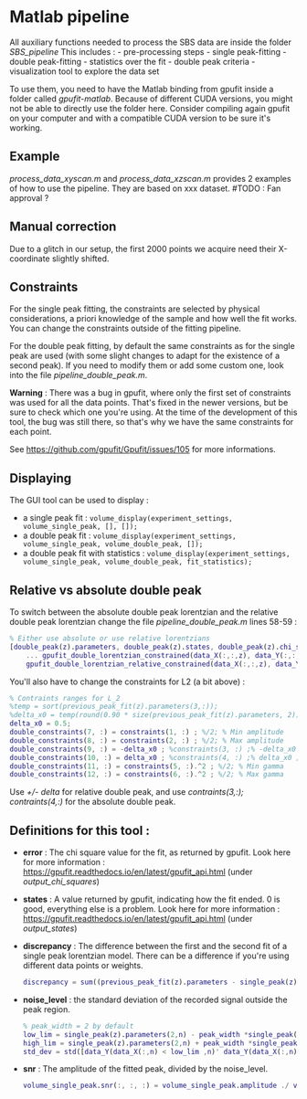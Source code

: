 # Matlab pipeline
All auxiliary functions needed to process the SBS data are inside the folder *SBS_pipeline*
This includes : 
    - pre-processing steps
    - single peak-fitting
    - double peak-fitting
    - statistics over the fit
    - double peak criteria
    - visualization tool to explore the data set

To use them, you need to have the Matlab binding from gpufit inside a folder called *gpufit-matlab*.
Because of different CUDA versions, you might not be able to directly use the folder here. 
Consider compiling again gpufit on your computer and with a compatible CUDA version to be sure it's working.

## Example
*process_data_xyscan.m* and *process_data_xzscan.m* provides 2 examples of how to use the pipeline.
They are based on xxx dataset. #TODO : Fan approval ?

## Manual correction
Due to a glitch in our setup, the first 2000 points we acquire need their X-coordinate slightly shifted.

## Constraints
For the single peak fitting, the constraints are selected by physical considerations, 
a priori knowledge of the sample and how well the fit works. You can change the constraints
outside of the fitting pipeline.

For the double peak fitting, by default the same constraints as for the single peak are used (with some slight 
changes to adapt for the existence of a second peak). If you need to modify them or add some custom one, 
look into the file *pipeline_double_peak.m*.

**Warning** : There was a bug in gpufit, where only the first set of constraints was used for all the data points. 
That's fixed in the newer versions, but be sure to check which one you're using.
At the time of the development of this tool, the bug was still there, so that's why we have the same constraints
for each point.

See https://github.com/gpufit/Gpufit/issues/105 for more informations.

## Displaying 
The GUI tool can be used to display :
- a single peak fit : ```volume_display(experiment_settings, volume_single_peak, [], []);```
- a double peak fit : ```volume_display(experiment_settings, volume_single_peak, volume_double_peak, []);```
- a double peak fit with statistics : ```volume_display(experiment_settings, volume_single_peak, volume_double_peak, fit_statistics);```

## Relative vs absolute double peak
To switch between the absolute double peak lorentzian and the relative double peak lorentzian
change the file *pipeline_double_peak.m* lines 58-59 :
``` matlab
% Either use absolute or use relative lorentzians
[double_peak(z).parameters, double_peak(z).states, double_peak(z).chi_squares, double_peak(z).number_iterations, double_peak(z).execution_time] = ...
    ... gpufit_double_lorentzian_constrained(data_X(:,:,z), data_Y(:,:,z), experiment_settings.freq_begin, experiment_settings.freq_end, double_weights, previous_peak_fit, double_constraints);
    gpufit_double_lorentzian_relative_constrained(data_X(:,:,z), data_Y(:,:,z), experiment_settings.freq_begin, experiment_settings.freq_end, double_weights, previous_peak_fit, double_constraints);
```
You'll also have to change the constraints for L2 (a bit above) : 

``` matlab
% Contraints ranges for L_2
%temp = sort(previous_peak_fit(z).parameters(3,:));
%delta_x0 = temp(round(0.90 * size(previous_peak_fit(z).parameters, 2))) ;
delta_x0 = 0.5;
double_constraints(7, :) = constraints(1, :) ; %/2; % Min amplitude
double_constraints(8, :) = constraints(2, :) ; %/2; % Max amplitude
double_constraints(9, :) = -delta_x0 ; %constraints(3, :) ;% -delta_x0 ;% Min x_0 
double_constraints(10, :) = delta_x0 ; %constraints(4, :) ;% delta_x0 ;% Max x_0
double_constraints(11, :) = constraints(5, :).^2 ; %/2; % Min gamma
double_constraints(12, :) = constraints(6, :).^2 ; %/2; % Max gamma
```
Use *+/- delta* for relative double peak, and use *contraints(3,:); contraints(4,:)* for the absolute double peak.

## Definitions for this tool :
- **error** :
    The chi square value for the fit, as returned by gpufit. 
    Look here for more information : https://gpufit.readthedocs.io/en/latest/gpufit_api.html (under *output_chi_squares*)

- **states** : 
    A value returned by gpufit, indicating how the fit ended. 0 is good, everything else is a problem.
    Look here for more information : https://gpufit.readthedocs.io/en/latest/gpufit_api.html (under *output_states*) 


- **discrepancy** :
    The difference between the first and the second fit of a single peak lorentzian model. There can be a difference if you're using different data points or weights. 
    ``` matlab
    discrepancy = sum((previous_peak_fit(z).parameters - single_peak(z).parameters).^2,1)
    ```

- **noise_level** :
    the standard deviation of the recorded signal outside the peak region.  
    ``` matlab
    % peak_width = 2 by default
    low_lim = single_peak(z).parameters(2,n) - peak_width *single_peak(z).parameters(3,n);
    high_lim = single_peak(z).parameters(2,n) + peak_width *single_peak(z).parameters(3,n);
    std_dev = std([data_Y(data_X(:,n) < low_lim ,n)' data_Y(data_X(:,n) > high_lim,n)']);
    ```

- **snr** : The amplitude of the fitted peak, divided by the noise_level.
    ``` matlab
    volume_single_peak.snr(:, :, :) = volume_single_peak.amplitude ./ volume_single_peak.noise_level ;
     ```

